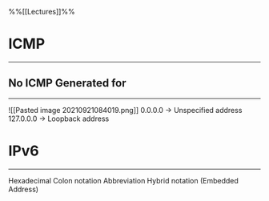 %%[[Lectures]]%%
# ICMP
***
## No ICMP Generated for
***
![[Pasted image 20210921084019.png]]
0.0.0.0 -> Unspecified address
127.0.0.0 -> Loopback address

# IPv6
***
Hexadecimal Colon notation
Abbreviation
Hybrid notation (Embedded Address)